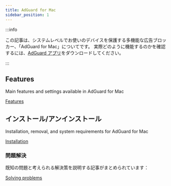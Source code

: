 ```yaml
---
title: AdGuard for Mac
sidebar_position: 1
---
```


:::info

この記事は、システムレベルでお使いのデバイスを保護する多機能な広告ブロッカー、「AdGuard for Mac」についてです。 実際どのように機能するのかを確認するには、[AdGuard アプリ](https://agrd.io/download-kb-adblock)をダウンロードしてください。

:::

## Features

Main features and settings available in AdGuard for Mac

[Features](/adguard-for-mac/features/features.md)

## インストール/アンインストール

Installation, removal, and system requirements for AdGuard for Mac

[Installation](/adguard-for-mac/installation.md)

### 問題解決

既知の問題と考えられる解決策を説明する記事がまとめられています：

[Solving problems](/adguard-for-mac/solving-problems/solving-problems.md)
